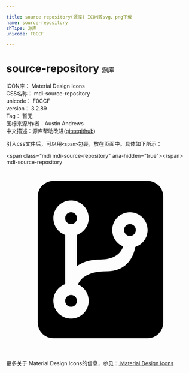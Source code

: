 ```yaml
---

title: source repository(源库) ICON转svg、png下载
name: source-repository
zhTips: 源库
unicode: F0CCF

---
```


# source-repository  <small style="font-size: 60%;font-weight: 100">源库</small>


<div class="detail-page">
<p>
<span>
ICON库：
<span class="badge-secondary badge">Material Design Icons</span> 
</span>
<br/>
<span>
CSS名称：
<span class="badge-secondary badge">mdi-source-repository</span> 
</span>
<br/>
<span>
unicode：
<span class="badge-secondary badge">F0CCF</span> 
</span>
<br/>
<span>
version：
<span class="badge-secondary badge">3.2.89</span> 
</span>
<br/>
<span>Tag：
<span class="badge-light badge">暂无</span>
</span>
<br/>
<span>图标来源/作者：<span class="badge-light badge">Austin Andrews</span></span> 
<br/>
<span class="zh-detail">中文描述：<span class="badge-primary badge">源库</span><span class="help-link"><span>帮助改进</span>(<a href="https://gitee.com/liuwave/icon-helper/edit/master/json/material/source-repository.json" target="_blank" rel="noopener noreferrer">gitee</a><a href="https://github.com/liuwave/icon-helper/edit/master/json/material/source-repository.json" target="_blank" rel="noopener noreferrer">github</a></span>)</span><br/>
</p>
</div>
<div class="alert alert-dark">
  <i class="mdi mdi-source-repository mdi-48px"></i>
  <i class="mdi mdi-source-repository mdi-36px"></i>
  <i class="mdi mdi-source-repository mdi-24px"></i>
  <i class="mdi mdi-source-repository mdi-18px"></i>
</div>
<div>
  <p>引入css文件后，可以用<code>&lt;span&gt;</code>包裹，放在页面中。具体如下所示：    
  </p>
  <div class="alert alert-primary" style="font-size: 14px">
    &lt;span class="mdi mdi-source-repository" aria-hidden="true"&gt;&lt;/span&gt;
    <copy-btn content='<span class="mdi mdi-source-repository" aria-hidden="true"></span>'></copy-btn>
  </div>
  <div class="alert alert-secondary">
    <i class="mdi mdi-source-repository"
    style="font-size: 24px"
    aria-hidden="true"></i> mdi-source-repository
    <copy-btn content="mdi-source-repository" btn-title="复制图标名称"></copy-btn>
  </div>
</div>
<div id="svg" class="svg-wrap">
<svg xmlns="http://www.w3.org/2000/svg" viewBox="0 0 24 24"><path d="M6,2H18A2,2 0 0,1 20,4V20A2,2 0 0,1 18,22H6A2,2 0 0,1 4,20V4A2,2 0 0,1 6,2M12.75,13.5C15.5,13.5 16.24,11.47 16.43,10.4C17.34,10.11 18,9.26 18,8.25C18,7 17,6 15.75,6C14.5,6 13.5,7 13.5,8.25C13.5,9.19 14.07,10 14.89,10.33C14.67,11 14,12 12,12C10.62,12 9.66,12.35 9,12.84V8.87C9.87,8.56 10.5,7.73 10.5,6.75C10.5,5.5 9.5,4.5 8.25,4.5C7,4.5 6,5.5 6,6.75C6,7.73 6.63,8.56 7.5,8.87V15.13C6.63,15.44 6,16.27 6,17.25C6,18.5 7,19.5 8.25,19.5C9.5,19.5 10.5,18.5 10.5,17.25C10.5,16.32 9.94,15.5 9.13,15.18C9.41,14.5 10.23,13.5 12.75,13.5M8.25,16.5A0.75,0.75 0 0,1 9,17.25A0.75,0.75 0 0,1 8.25,18A0.75,0.75 0 0,1 7.5,17.25A0.75,0.75 0 0,1 8.25,16.5M8.25,6A0.75,0.75 0 0,1 9,6.75A0.75,0.75 0 0,1 8.25,7.5A0.75,0.75 0 0,1 7.5,6.75A0.75,0.75 0 0,1 8.25,6M15.75,7.5A0.75,0.75 0 0,1 16.5,8.25A0.75,0.75 0 0,1 15.75,9A0.75,0.75 0 0,1 15,8.25A0.75,0.75 0 0,1 15.75,7.5Z" /></svg>
</div>
<detail full-name='mdi-source-repository'></detail>
    
<div><p>更多关于 Material Design Icons的信息，参见：<a target="_blank" href="https://iconhelper.cn/material.html"> Material Design Icons</a>
</p></div>
